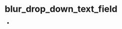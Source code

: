 # blur_drop_down_text_field

- [](https://github.com/KalaliEhsan/blur_drop_down_text_field/assest/gif/test.webm)